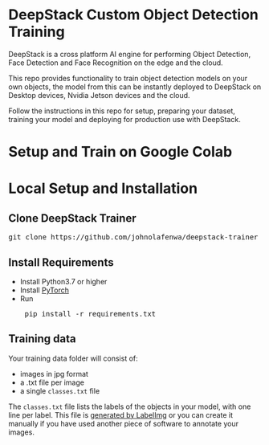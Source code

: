 # DeepStack Custom Object Detection Training

DeepStack is a cross platform AI engine for performing Object Detection, Face Detection and Face Recognition on the edge and the cloud.

This repo provides functionality to train object detection models on your own objects, the model from this can be instantly deployed
to DeepStack on Desktop devices, Nvidia Jetson devices and the cloud.

Follow the instructions in this repo for setup, preparing your dataset, training your model and deploying for production use with DeepStack.


# Setup and Train on Google Colab

# Local Setup and Installation

## Clone DeepStack Trainer
<pre>
git clone https://github.com/johnolafenwa/deepstack-trainer
</pre>

## Install Requirements
- Install Python3.7 or higher
- Install [PyTorch](https://pytorch.org)
- Run <pre> pip install -r requirements.txt </pre>

## Training data
Your training data folder will consist of:
- images in jpg format
- a .txt file per image
- a single `classes.txt` file 

The `classes.txt` file lists the labels of the objects in your model, with one line per label. This file is [generated by LabelImg](https://github.com/tzutalin/labelImg#steps-yolo) or you can create it manually if you have used another piece of software to annotate your images.
